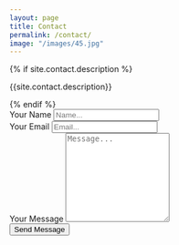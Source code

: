 ```yaml
---
layout: page
title: Contact
permalink: /contact/
image: "/images/45.jpg"
---
```


<div class="form-container">
  {% if site.contact.description %}
  <p class="contact-description">{{site.contact.description}}</p>
  {% endif %}
  <form class="form"
    action="{% if site.contact.email %}https://formspree.io/{{site.contact.email}}{% else %}#{% endif %}" method="POST">
    <div class="form__group">
      <label class="form__label" for="form-name">Your Name</label>
      <input class="form__input" id="form-name" type="text" name="name" placeholder="Name..." required>
    </div>
    <div class="form__group">
      <label class="form__label" for="form-email">Your Email</label>
      <input class="form__input" id="form-email" type="email" name="_replyto" placeholder="Email..." required>
    </div>
    <div class="form__group">
      <label class="form__label" for="form-text">Your Message</label>
      <textarea class="form__input" id="form-text" name="text" rows="10" placeholder="Message..." required></textarea>
    </div>
    <div class="form__group">
      <button class="button button--primary" type="submit">Send Message</button>
    </div>
    <input type="hidden" name="_next" value="{{ site.baseurl }}/contact/thanks/" />
  </form>
</div>
